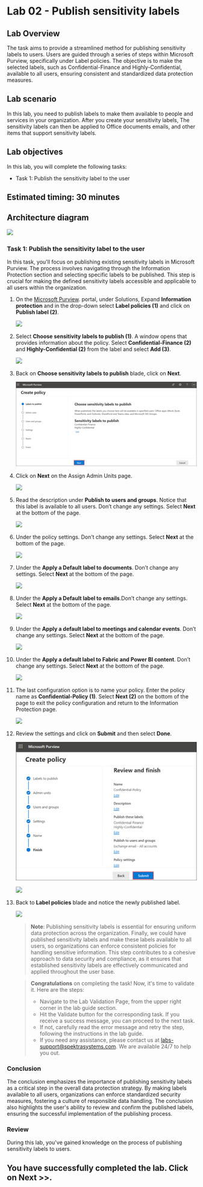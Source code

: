# Lab 02 - Publish sensitivity labels 

## Lab Overview 

The task aims to provide a streamlined method for publishing sensitivity labels to users. Users are guided through a series of steps within Microsoft Purview, specifically under Label policies. The objective is to make the selected labels, such as Confidential-Finance and Highly-Confidential, available to all users, ensuring consistent and standardized data protection measures.

## Lab scenario

In this lab, you need to publish labels to make them available to people and services in your organization.  After you create your sensitivity labels, The sensitivity labels can then be applied to Office documents emails, and other items that support sensitivity labels.

## Lab objectives

In this lab, you will complete the following tasks:

+ Task 1: Publish the sensitivity label to the user

## Estimated timing: 30 minutes  

## Architecture diagram

![](../media/purview-lab2.png)

### Task 1: Publish the sensitivity label to the user

In this task, you'll focus on publishing existing sensitivity labels in Microsoft Purview. The process involves navigating through the Information Protection section and selecting specific labels to be published. This step is crucial for making the defined sensitivity labels accessible and applicable to all users within the organization.

1. On the [Microsoft Purview](https://compliance.microsoft.com/). portal, under Solutions, Expand **Information protection** and in the drop-down select **Label policies (1)** and click on **Publish label (2)**.

   ![](../media/lab2-image1.png)
    
1. Select **Choose sensitivity labels to publish (1)**. A window opens that provides information about the policy. Select **Confidential-Finance (2)** and **Highly-Confidential (2)** from the label and select **Add (3)**.

    ![](../media/lab1-image19.png)    

1. Back on **Choose sensitivity labels to publish** blade, click on **Next**.

     ![](../media/next1.png)    
     
1. Click on **Next** on the Assign Admin Units page.

     ![](../media/lab2-image4.png)    

1. Read the description under **Publish to users and groups**. Notice that this label is available to all users. Don’t change any settings. Select **Next** at the bottom of the page.

    ![](../media/lab2-image5.png)   

1. Under the policy settings. Don’t change any settings. Select **Next** at the bottom of the page.

    ![](../media/lab2-image6.png)   

1. Under the **Apply a Default label to documents**. Don’t change any settings. Select **Next** at the bottom of the page.

    ![](../media/lab2-image7.png)   

1. Under the **Apply a Default label to emails**.Don’t change any settings. Select **Next** at the bottom of the page.

     ![](../media/lab2-image8.png)   
    
1. Under the **Apply a default label to meetings and calendar events**. Don’t change any settings. Select **Next** at the bottom of the page.    

   ![](../media/lab2-image9.png)   
    
1. Under the **Apply a default label to Fabric and Power BI content**. Don’t change any settings. Select **Next** at the bottom of the page.

     ![](../media/lab2-image10.png)   
    
1. The last configuration option is to name your policy. Enter the policy name as **Confidential-Policy (1)**. Select **Next (2)** on the bottom of the page to exit the policy configuration and return to the Information Protection page.

   ![](../media/lab1-image20.png)   
    
1. Review the settings and click on **Submit** and then select **Done**.

   ![](../media/submit.png)   
    
   ![](../media/lab2-image13.png)   

1. Back to **Label policies** blade and notice the newly published label.

   ![](../media/demo14.png)   

   >**Note**: Publishing sensitivity labels is essential for ensuring uniform data protection across the organization. Finally, we could have published sensitivity labels and make these labels available to all users, so organizations can enforce consistent policies for handling sensitive information. This step contributes to a cohesive approach to data security and compliance, as it ensures that established sensitivity labels are effectively communicated and applied throughout the user base.

   > **Congratulations** on completing the task! Now, it's time to validate it. Here are the steps:
   > - Navigate to the Lab Validation Page, from the upper right corner in the lab guide section.
   > - Hit the Validate button for the corresponding task. If you receive a success message, you can proceed to the next task. 
   > - If not, carefully read the error message and retry the step, following the instructions in the lab guide.
   > - If you need any assistance, please contact us at labs-support@spektrasystems.com. We are available 24/7 to help you out.

### Conclusion

The conclusion emphasizes the importance of publishing sensitivity labels as a critical step in the overall data protection strategy. By making labels available to all users, organizations can enforce standardized security measures, fostering a culture of responsible data handling. The conclusion also highlights the user's ability to review and confirm the published labels, ensuring the successful implementation of the publishing process.

### Review

During this lab, you've gained knowledge on the process of publishing sensitivity labels to users.

## You have successfully completed the lab. Click on Next >>.
